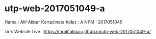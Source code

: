 # utp-web-2017051049-a

Nama  : Alif Akbar Kartadinata
Kelas : A
NPM   : 2017051049

Link Website Live : https://mralifakbar.github.io/utp-web-2017051049-a/

